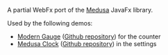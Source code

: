 A partial WebFx port of the [Medusa][hansolo-medusa-link] JavaFx library.

Used by the following demos:
* [Modern Gauge][webfx-moderngauge-demo-link] ([Github repository][webfx-moderngauge-repo-link]) for the counter
* [Medusa Clock][webfx-medusaclock-demo-link] ([Github repository][webfx-medusaclock-repo-link]) in the settings

[hansolo-medusa-link]: https://github.com/HanSolo/Medusa
[webfx-moderngauge-demo-link]: https://webfx-moderngauge-demo.netlify.app
[webfx-moderngauge-repo-link]: https://github.com/webfx-project/webfx-demo-moderngauge
[webfx-medusaclock-demo-link]: https://webfx-medusaclock-demo.netlify.app
[webfx-medusaclock-repo-link]: https://github.com/webfx-project/webfx-demo-medusaclock
